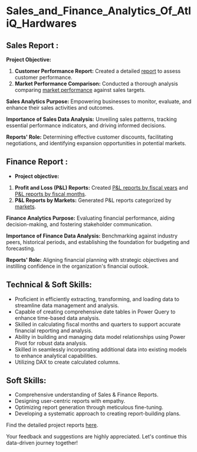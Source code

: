 # Sales_and_Finance_Analytics_Of_AtliQ_Hardwares

## Sales Report :

**Project Objective:**

1. **Customer Performance Report:** Created a detailed [report]() to assess customer performance.
2. **Market Performance Comparison:** Conducted a thorough analysis comparing [market performance]() against sales targets.

**Sales Analytics Purpose:** Empowering businesses to monitor, evaluate, and enhance their sales activities and outcomes.

**Importance of Sales Data Analysis:** Unveiling sales patterns, tracking essential performance indicators, and driving informed decisions.

**Reports' Role:** Determining effective customer discounts, facilitating negotiations, and identifying expansion opportunities in potential markets.

## Finance Report :

- **Project objective:** 

1. **Profit and Loss (P&L) Reports:** Created [P&L reports by fiscal years]() and [P&L reports by fiscal months]().
2. **P&L Reports by Markets:** Generated P&L reports categorized by [markets]().

**Finance Analytics Purpose:** Evaluating financial performance, aiding decision-making, and fostering stakeholder communication.

**Importance of Finance Data Analysis:** Benchmarking against industry peers, historical periods, and establishing the foundation for budgeting and forecasting.

**Reports' Role:** Aligning financial planning with strategic objectives and instilling confidence in the organization's financial outlook.


## Technical & Soft Skills:
- Proficient in efficiently extracting, transforming, and loading data to streamline data management and analysis.
- Capable of creating comprehensive date tables in Power Query to enhance time-based data analysis.
- Skilled in calculating fiscal months and quarters to support accurate financial reporting and analysis.
- Ability in building and managing data model relationships using Power Pivot for robust data analysis.
- Skilled in seamlessly incorporating additional data into existing models to enhance analytical capabilities.
- Utilizing DAX to create calculated columns.

## Soft Skills:
- Comprehensive understanding of Sales & Finance Reports.
- Designing user-centric reports with empathy.
- Optimizing report generation through meticulous fine-tuning.
- Developing a systematic approach to creating report-building plans.

Find the detailed project reports [here]().

Your feedback and suggestions are highly appreciated. Let's continue this data-driven journey together!
